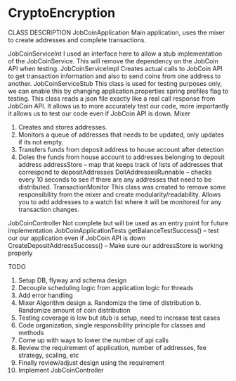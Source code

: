 # CryptoEncryption



CLASS DESCRIPTION
JobCoinApplication
	Main application, uses the mixer to create addresses and complete transactions.

JobCoinServiceInt
I used an interface here to allow a stub implementation of the JobCoinService. This will remove the dependency on the JobCoin API when testing.
JobCoinServiceImpl
Creates actual calls to JobCoin API to get transaction information and also to send coins from one address to another.
JobCoinServiceStub
This class is used for testing purposes only, we can enable this by changing application.properties spring profiles flag to testing. This class reads a json file exactly like a real call response from JobCoin API. It allows us to more accurately test our code, more importantly it allows us to test our code even if JobCoin API is down.
Mixer
1.	Creates and stores addresses.
2.	Monitors a queue of addresses that needs to be updated, only updates if its not empty.
3.	Transfers funds from deposit address to house account after detection
4.	Doles the funds from house account to addresses belonging to deposit address
addressStore – map that keeps track of lists of addresses that correspond to depositAddresses
DollAddressesRunnable – checks every 10 seconds to see if there are any addresses that need to be distributed.
TransactionMonitor
This class was created to remove some responsibility from the mixer and create modularity/readability. Allows you to add addresses to a watch list where it will be monitored for any transaction changes.

JobCoinController
	Not complete but will be used as an entry point for future implementation
JobCoinApplicationTests
	getBalanceTestSuccess() – test our our application even if JobCoin API is down
	CreateDepositAddressSuccess() – Make sure our addressStore is working properly

TODO

1.	Setup DB, flyway and schema design
2.	Decouple scheduling logic from application logic for threads
3.	Add error handling
4.	Mixer Algorithm design
a.	Randomize the time of distribution
b.	Randomize amount of coin distribution
5.	Testing coverage is low but stub is setup, need to increase test cases
6.	Code organization, single responsibility principle for classes and methods
7.	Come up with ways to lower the number of api calls
8.	Review the requirement of application, number of addresses, fee strategy, scaling, etc
9.	Finally review/adjust design using the requirement
10.	Implement JobCoinController
